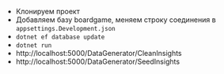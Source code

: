 - Клонируем проект
- Добавляем базу boardgame, меняем строку соединения в `appsettings.Development.json`
- `dotnet ef database update`
- `dotnet run`
-  http://localhost:5000/DataGenerator/CleanInsights
-  http://localhost:5000/DataGenerator/SeedInsights
